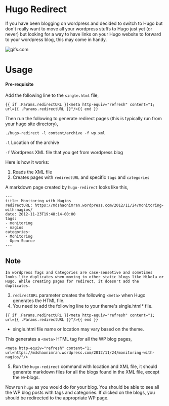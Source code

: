 Hugo Redirect
=============

If you have been blogging on wordpress and decided to switch to Hugo but don't really want to move all your wordpress stuffs to Hugo just yet (or never) but looking for a way to have links on your Hugo website to forward to your wordpress blog, this may come in handy.

![gifs.com](https://j.gifs.com/Anw5XO.gif)

# Usage

#### Pre-requisite
Add the following line to the `single.html` file,
```
{{ if .Params.redirectURL }}<meta http-equiv="refresh" content="1; url={{ .Params.redirectURL }}"/>{{ end }}
```

Then run the following to generate redirect pages (this is typically run from your hugo site directory),
```
./hugo-redirect -l content/archive -f wp.xml
```

`-l` Location of the archive

`-f` Wordpress XML file that you get from wordpress blog

Here is how it works:
1. Reads the XML file
2. Creates pages with `redirectURL` and specific `tags` and `categories`

A markdown page created by `hugo-redirect` looks like this,
```
---
title: Monitoring with Nagios
redirectURL: https://mdshaonimran.wordpress.com/2012/11/24/monitoring-with-nagios/
date: 2012-11-23T19:48:14-00:00
tags:
- monitoring
- nagios
categories:
- Monitoring
- Open Source
---
```

## Note
```
In wordpress Tags and Categories are case-sensetive and sometimes looks like duplicates when moving to other static blogs like Nikola or Hugo. While creating pages for redirect, it doesn't add the duplicates.
```

3. `redirectURL` parameter creates the following `<meta>` when Hugo generates the HTML file.
4. You need to add the following line to your theme's single.html* file.
```
{{ if .Params.redirectURL }}<meta http-equiv="refresh" content="1; url={{ .Params.redirectURL }}"/>{{ end }}
```
* single.html file name or location may vary based on the theme.

This generates a `<meta>` HTML tag for all the WP blog pages,
```
<meta http-equiv="refresh" content="1; url=https://mdshaonimran.wordpress.com/2012/11/24/monitoring-with-nagios/"/>
```

5. Run the `hugo-redirect` command with location and XML file, it should generate markdown files for all the blogs found in the XML file, except the re-blogs.

Now run `hugo` as you would do for your blog. You should be able to see all the WP blog posts with tags and categories. If clicked on the blogs, you should be redirected to the appropriate WP page.